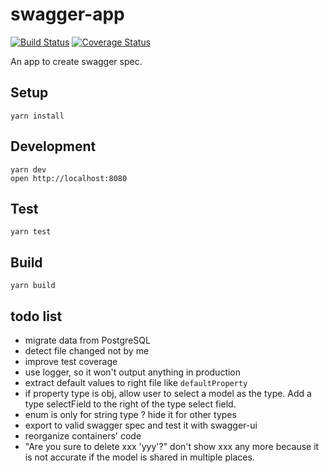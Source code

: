# swagger-app

[![Build Status](https://travis-ci.org/tylerlong/swagger-app.svg?branch=master)](https://travis-ci.org/tylerlong/swagger-app)
[![Coverage Status](https://coveralls.io/repos/github/tylerlong/swagger-app/badge.svg?branch=master)](https://coveralls.io/github/tylerlong/swagger-app?branch=master)

An app to create swagger spec.


## Setup

```
yarn install
```


## Development

```
yarn dev
open http://localhost:8080
```

## Test

```
yarn test
```


## Build

```
yarn build
```


## todo list

- migrate data from PostgreSQL
- detect file changed not by me
- improve test coverage
- use logger, so it won't output anything in production
- extract default values to right file like `defaultProperty`
- if property type is obj, allow user to select a model as the type. Add a type selectField to the right of the type select field.
- enum is only for string type ? hide it for other types
- export to valid swagger spec and test it with swagger-ui
- reorganize containers' code
- "Are you sure to delete xxx 'yyy'?" don't show xxx any more because it is not accurate if the model is shared in multiple places.
